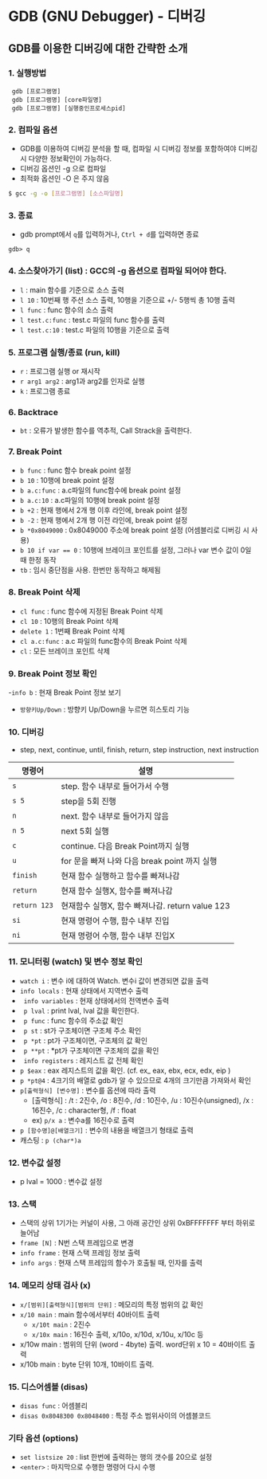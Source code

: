 # GDB (GNU Debugger) - 디버깅  #

## GDB를 이용한 디버깅에 대한 간략한 소개 ##

### 1. 실행방법 ### 
~~~
 gdb [프로그램명]
 gdb [프로그램명] [core파일명]
 gdb [프로그램명] [실행중인프로세스pid]
~~~

### 2. 컴파일 옵션 ###
- GDB를 이용하여 디버깅 분석을 할 때, 컴파일 시 디버깅 정보를 포함하여야 디버깅 시 다양한 정보확인이 가능하다.
- 디버깅 옵션인 -g 으로 컴파일
- 최적화 옵션인 -O 은 주지 않음
~~~bash
$ gcc -g -o [프로그램명] [소스파일명]
~~~
 
###  3. 종료 ###
 - gdb prompt에서 `q`를 입력하거나, `Ctrl + d`를 입력하면 종료
 ~~~
 gdb> q
 ~~~
 
###  4. 소스찾아가기 (list) : GCC의 -g 옵션으로 컴파일 되어야 한다. ###
 - `l` : main 함수를 기준으로 소스 출력
 - `l 10` : 10번째 행 주션 소스 출력,  10행을 기준으료 +/- 5행씩 총 10행 출력
 - `l func` : func 함수의 소스 출력
 - `l test.c:func` : test.c 파일의 func 함수를 출력
 - `l test.c:10` : test.c 파일의 10행을 기준으로 출력
 
### 5. 프로그램 실행/종료 (run, kill) ###
- `r`   : 프로그램 실행 or 재시작
-  `r arg1 arg2` : arg1과 arg2를 인자로 실행
-  `k`   : 프로그램 종료

### 6. Backtrace ### 
- `bt` : 오류가 발생한 함수를 역추적, Call Strack을 출력한다.

### 7. Break Point ### 
- `b func`  : func 함수 break point 설정 
- `b 10`  : 10행에 break point 설정 
- `b a.c:func` : a.c파일의 func함수에 break point 설정 
- `b a.c:10` : a.c파일의 10행에 break point 설정 
- `b +2`  : 현재 행에서 2개 행 이후 라인에, break point 설정 
- `b -2`  : 현재 행에서 2개 행 이전 라인에, break point 설정 
- `b *0x8049000` : 0x8049000 주소에 break point 설정  (어셈블리로 디버깅 시 사용)
- `b 10 if var == 0` : 10행에 브레이크 포인트를 설정, 그러나 var 변수 값이 0일 때 한정 동작
- `tb`   : 임시 중단점을 사용. 한번만 동작하고 해제됨

###  8. Break Point 삭제 ### 
-  `cl func`  : func 함수에 지정된 Break Point 삭제
- `cl 10`  : 10행의 Break Point 삭제
- `delete 1` : 1번째 Break Point 삭제 
- `cl a.c:func` : a.c 파일의 func함수의 Break Point 삭제
- `cl`   : 모든 브레이크 포인트 삭제

### 9. Break Point 정보 확인  ### 
-`info b`  : 현재 Break Point 정보 보기
- `방향키Up/Down` : 방향키 Up/Down을 누르면 히스토리 기능

### 10. 디버깅 ### 
- step, next, continue, until, finish, return, step instruction, next instruction

| 명령어 |  설명                 |
|------  |-----------------|
| `s`    | step. 함수 내부로 들어가서 수행                |
| `s 5`  | step을 5회 진행               |
| `n`    | next. 함수 내부로 들어가지 않음                |
| `n 5`  | next 5회 실행                |
| `c`    | continue. 다음 Break Point까지 실행                |
| `u`    | for 문을 빠져 나와 다음 break point 까지 실행                |
| `finish` |  현재 함수 실행하고 함수를 빠져나감               |
| `return` |  현재 함수 실행X, 함수를 빠져나감               |
| `return 123` | 현재함수 실행X, 함수 빠져나감. return value 123                |
| `si`   | 현재 명령어 수행, 함수 내부 진입                |
| `ni`   | 현재 명령어 수행, 함수 내부 진입X                |

### 11. 모니터링 (watch) 및 변수 정보 확인 ### 
- `watch i` : 변수 i에 대하여 Watch. 변수i 값이 변경되면 값을 출력
- `info locals` : 현재 상태에서 지역변수 출력
- ` info variables` : 현재 상태에서의 전역변수 출력 
- ` p lval`  : print lval, lval 값을 확인한다.
- ` p func`  : func 함수의 주소값 확인
- ` p st`  : st가 구조체이면 구조체 주소 확인
- ` p *pt`  : pt가 구조체이면, 구조체의 값 확인
- ` p **pt`  : *pt가 구조체이면 구조체의 값을 확인
- ` info registers` : 레지스트 값 전체 확인 
- `p $eax`  : eax 레지스트의 값을 확인. (cf. ex_ eax, ebx, ecx, edx, eip ) 
- `p *pt@4`  : 4크기의 배열로 gdb가 알 수 있으므로 4개의 크기만큼 가져와서 확인
- `p[출력형식] [변수명]` : 변수를 옵션에 따라 출력
   - [출력형식] : /t : 2진수, /o : 8진수, /d : 10진수, /u : 10진수(unsigned), /x : 16진수, /c : character형, /f : float
   - ex) `p/x a` : 변수a를 16진수로 출력
- `p [함수명]@[배열크기]` : 변수의 내용을 배열크기 형태로 출력
- 캐스팅 : `p (char*)a` 

### 12. 변수값 설정 ### 
 - p lval = 1000 : 변수값 설정
 
###  13. 스택 ### 
- 스택의 상위 1기가는 커널이 사용, 그 아래 공간인  상위 0xBFFFFFFF 부터 하위로 늘어남
- `frame [N]` : N번 스택 프레임으로 변경
- `info frame` : 현재 스택 프레임 정보 출력
- `info args` : 현재 스택 프레임의 함수가 호출될 때, 인자를 출력


### 14. 메모리 상태 검사 (x) ### 
- `x/[범위][출력형식][범위의 단위]` : 메모리의 특정 범위의 값 확인
- `x/10 main` : main 함수에서부터 40바이트 출력
  - `x/10t main` : 2진수
  - `x/10x main` : 16진수 출력,  x/10o, x/10d, x/10u, x/10c 등 
- x/10w main : 범위의 단위 (word - 4byte) 출력.  word단위 x 10 = 40바이트 출력
- x/10b main : byte 단위 10개, 10바이트 출력.

### 15. 디스어셈블 (disas) ### 
- `disas func` : 어셈블리 
- `disas 0x8048300 0x8048400` : 특정 주소 범위사이의 어셈블코드

 
### 기타 옵션 (options) ###

- `set listsize 20` : list 한번에 출력하는 행의 갯수를 20으로 설정 
- `<enter>` : 마지막으로 수행한 명령어 다시 수행


